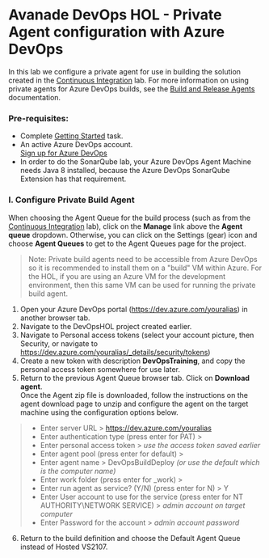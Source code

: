 # Avanade DevOps HOL - Private Agent configuration with Azure DevOps
In this lab we configure a private agent for use in building the solution created in the [Continuous Integration](../continuous-integration/README.md) lab.
For more information on using private agents for Azure DevOps builds, see the [Build and Release Agents](https://docs.microsoft.com/en-us/azure/devops/pipelines/agents/agents) documentation.

### Pre-requisites:
- Complete [Getting Started](../getting-started/README.md) task.
-   An active Azure DevOps account.<br>
	 [Sign up for Azure DevOps](https://dev.azure.com/)
- In order to do the SonarQube lab, your Azure DevOps Agent Machine needs Java 8 installed, because the Azure DevOps SonarQube Extension has that requirement.


### I. Configure Private Build Agent

When choosing the Agent Queue for the build process (such as from the [Continuous Integration](../continuous-integration/README.md) lab), click on the **Manage** link above the **Agent queue** dropdown.
Otherwise, you can click on the Settings (gear) icon and choose **Agent Queues** to get to the Agent Queues page for the project.<br>
>Note: Private build agents need to be accessible from Azure DevOps so it is recommended to install them on a "build" VM within Azure.  For the HOL, if you are using an Azure VM for the development environment, then this same VM can be used for running the private build agent.
   1. Open your Azure DevOps portal (https://dev.azure.com/youralias) in another browser tab.
   2. Navigate to the DevOpsHOL project created earlier.
   3. Navigate to Personal access tokens (select your account picture, then Security, or navigate to https://dev.azure.com/youralias/_details/security/tokens)
   4. Create a new token with description **DevOpsTraining**, and copy the personal access token somewhere for use later.
   5. Return to the previous Agent Queue browser tab.  Click on **Download agent**.  
   Once the Agent zip file is downloaded, follow the instructions on the agent download page to unzip and configure the agent on the target machine using the configuration options below.
   >+ Enter server URL > https://dev.azure.com/youralias
   >+ Enter authentication type (press enter for PAT) >
   >+ Enter personal access token > *use the access token saved earlier*
   >+ Enter agent pool (press enter for default) >
   >+ Enter agent name > DevOpsBuildDeploy *(or use the default which is the computer name)*
   >+ Enter work folder (press enter for _work) >
   >+ Enter run agent as service? (Y/N) (press enter for N) > Y
   >+ Enter User account to use for the service (press enter for NT AUTHORITY\NETWORK SERVICE) > *admin account on target computer*
   >+ Enter Password for the account > *admin account password*
   6. Return to the build definition and choose the Default Agent Queue instead of Hosted VS2107.
   

   
